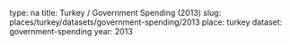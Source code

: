 type: na
title: Turkey / Government Spending (2013)
slug: places/turkey/datasets/government-spending/2013
place: turkey
dataset: government-spending
year: 2013
